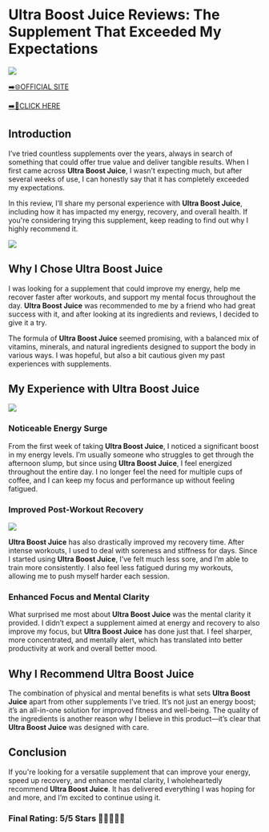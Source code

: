 # **Ultra Boost Juice Reviews**: The Supplement That Exceeded My Expectations

[![](https://static.vecteezy.com/system/resources/thumbnails/019/896/014/small/buy-now-gradient-button-with-cart-symbol-buy-now-illustration-png.png)](https://edetoop.top/lander/sugarpreland-1/ultrboostju.html) 

[➡️🌐OFFICIAL SITE](https://edetoop.top/lander/sugarpreland-1/ultrboostju.html) 

[➡️🔗CLICK HERE](https://edetoop.top/lander/sugarpreland-1/ultrboostju.html) 


## Introduction

I’ve tried countless supplements over the years, always in search of something that could offer true value and deliver tangible results. When I first came across **Ultra Boost Juice**, I wasn’t expecting much, but after several weeks of use, I can honestly say that it has completely exceeded my expectations.

In this review, I’ll share my personal experience with **Ultra Boost Juice**, including how it has impacted my energy, recovery, and overall health. If you're considering trying this supplement, keep reading to find out why I highly recommend it.

[![](https://wallpapers.com/images/hd/red-order-now-button-udg4jcj4arvn8b0n-2.png)](https://edetoop.top/lander/sugarpreland-1/ultrboostju.html)  

## Why I Chose **Ultra Boost Juice**

I was looking for a supplement that could improve my energy, help me recover faster after workouts, and support my mental focus throughout the day. **Ultra Boost Juice** was recommended to me by a friend who had great success with it, and after looking at its ingredients and reviews, I decided to give it a try.

The formula of **Ultra Boost Juice** seemed promising, with a balanced mix of vitamins, minerals, and natural ingredients designed to support the body in various ways. I was hopeful, but also a bit cautious given my past experiences with supplements.

## My Experience with **Ultra Boost Juice**

[![](https://static.vecteezy.com/system/resources/thumbnails/019/896/014/small/buy-now-gradient-button-with-cart-symbol-buy-now-illustration-png.png)](https://edetoop.top/lander/sugarpreland-1/ultrboostju.html)

### Noticeable Energy Surge

From the first week of taking **Ultra Boost Juice**, I noticed a significant boost in my energy levels. I’m usually someone who struggles to get through the afternoon slump, but since using **Ultra Boost Juice**, I feel energized throughout the entire day. I no longer feel the need for multiple cups of coffee, and I can keep my focus and performance up without feeling fatigued.

### Improved Post-Workout Recovery

[![](https://wallpapers.com/images/hd/red-order-now-button-udg4jcj4arvn8b0n-2.png)](https://edetoop.top/lander/sugarpreland-1/ultrboostju.html)  

**Ultra Boost Juice** has also drastically improved my recovery time. After intense workouts, I used to deal with soreness and stiffness for days. Since I started using **Ultra Boost Juice**, I’ve felt much less sore, and I’m able to train more consistently. I also feel less fatigued during my workouts, allowing me to push myself harder each session.

### Enhanced Focus and Mental Clarity

What surprised me most about **Ultra Boost Juice** was the mental clarity it provided. I didn’t expect a supplement aimed at energy and recovery to also improve my focus, but **Ultra Boost Juice** has done just that. I feel sharper, more concentrated, and mentally alert, which has translated into better productivity at work and overall better mood.

## Why I Recommend **Ultra Boost Juice**

The combination of physical and mental benefits is what sets **Ultra Boost Juice** apart from other supplements I’ve tried. It’s not just an energy boost; it’s an all-in-one solution for improved fitness and well-being. The quality of the ingredients is another reason why I believe in this product—it’s clear that **Ultra Boost Juice** was designed with care.

## Conclusion

If you're looking for a versatile supplement that can improve your energy, speed up recovery, and enhance mental clarity, I wholeheartedly recommend **Ultra Boost Juice**. It has delivered everything I was hoping for and more, and I’m excited to continue using it.

### Final Rating: 5/5 Stars 🌟🌟🌟🌟🌟
